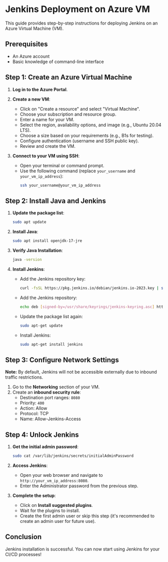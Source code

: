 
# Jenkins Deployment on Azure VM

This guide provides step-by-step instructions for deploying Jenkins on an Azure Virtual Machine (VM).

## Prerequisites

- An Azure account
- Basic knowledge of command-line interface

## Step 1: Create an Azure Virtual Machine

1. **Log in to the Azure Portal**.
2. **Create a new VM**:
   - Click on "Create a resource" and select "Virtual Machine".
   - Choose your subscription and resource group.
   - Enter a name for your VM.
   - Select the region, availability options, and image (e.g., Ubuntu 20.04 LTS).
   - Choose a size based on your requirements (e.g., B1s for testing).
   - Configure authentication (username and SSH public key).
   - Review and create the VM.

3. **Connect to your VM using SSH**:
   - Open your terminal or command prompt.
   - Use the following command (replace `your_username` and `your_vm_ip_address`):
     ```bash
     ssh your_username@your_vm_ip_address
     ```

## Step 2: Install Java and Jenkins

1. **Update the package list**:
   ```bash
   sudo apt update
   ```

2. **Install Java**:
   ```bash
   sudo apt install openjdk-17-jre
   ```

3. **Verify Java Installation**:
   ```bash
   java -version
   ```

4. **Install Jenkins**:
   - Add the Jenkins repository key:
     ```bash
     curl -fsSL https://pkg.jenkins.io/debian/jenkins.io-2023.key | sudo tee /usr/share/keyrings/jenkins-keyring.asc > /dev/null
     ```
   - Add the Jenkins repository:
     ```bash
     echo deb [signed-by=/usr/share/keyrings/jenkins-keyring.asc] https://pkg.jenkins.io/debian binary/ | sudo tee /etc/apt/sources.list.d/jenkins.list > /dev/null
     ```
   - Update the package list again:
     ```bash
     sudo apt-get update
     ```
   - Install Jenkins:
     ```bash
     sudo apt-get install jenkins
     ```

## Step 3: Configure Network Settings

**Note:** By default, Jenkins will not be accessible externally due to inbound traffic restrictions.

1. Go to the **Networking** section of your VM.
2. Create an **inbound security rule**:
   - Destination port ranges: `8080`
   - Priority: `400`
   - Action: Allow
   - Protocol: TCP
   - Name: Allow-Jenkins-Access

## Step 4: Unlock Jenkins

1. **Get the initial admin password**:
   ```bash
   sudo cat /var/lib/jenkins/secrets/initialAdminPassword
   ```

2. **Access Jenkins**:
   - Open your web browser and navigate to `http://your_vm_ip_address:8080`.
   - Enter the Administrator password from the previous step.

3. **Complete the setup**:
   - Click on **Install suggested plugins**.
   - Wait for the plugins to install.
   - Create the first admin user or skip this step (it's recommended to create an admin user for future use).

## Conclusion

Jenkins installation is successful. You can now start using Jenkins for your CI/CD processes!

